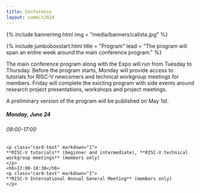 ```yaml
---
title: Conference
layout: summit2024
---
```


{% include bannerimg.html
    img = "media/banners/calista.jpg"
%}

{% include jumboboxstart.html
    title = "Program"
    lead = "The program will span an entire week around the main conference program."
%}

The main conference program along with the Expo will run from Tuesday to
Thursday. Before the program starts, Monday will provide access to tutorials for
RISC-V newcomers and technical workgroup meetings for members. Friday will
complete the exicting program with side events around research project
presentations, workshops and project meetings.

A preliminary version of the program will be published on May 1st.

<div class="row">
<div class="col-sm-3">
<div class="card" style="height: 100%">
  <div class="card-body">
    <h5 class="card-title">Monday, June 24</h5>
    <h6>09:00-17:00</h6>

    <p class="card-text" markdown="1">
    **RISC-V tutorials** (beginner and intermediate), **RISC-V technical workgroup meetings** (members only)
    </p>
    <h6>17:00-18:30</h6>
    <p class="card-text" markdown="1">
    **RISC-V International Annual General Meeting** (members only)
    </p>
  </div>
</div>
</div>
<div class="col-sm-6">
<div class="card" style="height: 100%">
  <div class="card-body">
    <h5 class="card-title">Tuesday, June 25 to Thursday, June 27</h5>
    <p class="card-text" markdown="1">
    **Conference plenary program**, **Keynotes**, **Panels**, **Lightning Talks**, **Expo**, **Demo Theatre**, **Social Event**
    </p>
  </div>
</div>
</div>
<div class="col-sm-3">
<div class="card" style="height: 100%">
  <div class="card-body">
    <h5 class="card-title">Friday, June 28</h5>
    <p class="card-text" markdown="1">**Side Events** (Workshops and Project Meetings)</p>
  </div>
</div>
</div>
</div>

{% include jumboboxend.html %}

{% include jumboboxstart.html
    title = "Confirmed Presentations"
    lead = "The following presentations are confirmed for RISC-V Summit Europe. The schedule will follow soon."
%}

{% assign program=site.data.summit24schedule %}

### Keynotes
{% assign talks = program | where, "type", "keynote" %}
{% for talk in talks %}
<div style="font-size: large; font-weight: bold">{{ talk.title }}</div>
*{{ talk.name }}*

{% endfor %}

### Invited Talks
{% assign talks = program | where, "type", "invited" %}
{% for talk in talks %}
<div style="font-size: large; font-weight: bold">{{ talk.title }}</div>
*{{ talk.name }}*

{% endfor %}

### Panels
{% assign talks = program | where, "type", "panel" %}
{% for talk in talks %}
<div style="font-size: large; font-weight: bold" class="my-3">{{ talk.title }}</div>

{% endfor %}

### Technical Presentations
{% assign talks = program | where, "type", "technical" %}
{% for talk in talks %}
<div style="font-size: large; font-weight: bold">{{ talk.title }}</div>
*{{ talk.name }}*

{% endfor %}


{% include jumboboxend.html %}